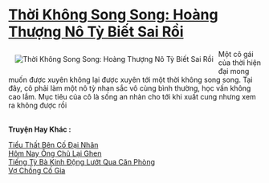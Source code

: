 <a href="https://utruyen.com/thoi-khong-song-song-hoang-thuong-no-ty-biet-sai-roi/25010/" title="Thời Không Song Song: Hoàng Thượng Nô Tỳ Biết Sai Rồi"><h1>Thời Không Song Song: Hoàng Thượng Nô Tỳ Biết Sai Rồi</h1></a><div style="display:table"><img align="right" style="float: left; padding: 10px;" src="https://utruyen.com/images/story/200x260/thoi-khong-song-song-hoang-thuong-no-ty-biet-sai-roi.jpg" alt="Thời Không Song Song: Hoàng Thượng Nô Tỳ Biết Sai Rồi">Một cô gái của thời hiện đại mong muốn được xuyên không lại được xuyên tới một thời không song song. Tại đây, cô phải làm một nô tỳ nhan sắc vô cùng bình thường, học vấn không cao lắm. Mục tiêu của cô là sống an nhàn cho tới khi xuất cung nhưng xem ra không được rồi</div><p><br><b>Truyện Hay Khác :</b></p><a href="https://utruyen.com/tieu-that-ben-co-dai-nhan/22373/" alt="Tiểu Thất Bên Cố Đại Nhân">Tiểu Thất Bên Cố Đại Nhân</a><br/><a href="https://github.com/quanluxury/dammy/tree/master/truyenhay/24750/" alt="Hôm Nay Ông Chủ Lại Ghen">Hôm Nay Ông Chủ Lại Ghen</a><br/><a href="https://github.com/quanluxury/dammy/tree/master/truyenhay/24707/" alt="Tiếng Tỳ Bà Kinh Động Lướt Qua Căn Phòng">Tiếng Tỳ Bà Kinh Động Lướt Qua Căn Phòng</a><br/><a href="https://github.com/quanluxury/ngontinhhot/tree/master/truyenhay/19121/" alt="Vợ Chồng Cố Gia">Vợ Chồng Cố Gia</a><br/>